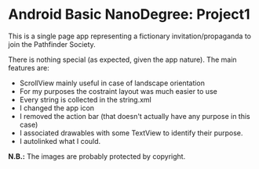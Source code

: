 # Android Basic NanoDegree: Project1
This is a single page app representing a fictionary invitation/propaganda to join the Pathfinder Society. 

There is nothing special (as expected, given the app nature). 
The main features are:
* ScrollView mainly useful in case of landscape orientation
* For my purposes the costraint layout was much easier to use
* Every string is collected in the string.xml
* I changed the app icon
* I removed the action bar (that doesn't actually have any purpose in this case)
* I associated drawables with some TextView to identify their purpose. 
* I autolinked what I could.



**N.B.:** The images are probably protected by copyright.  
